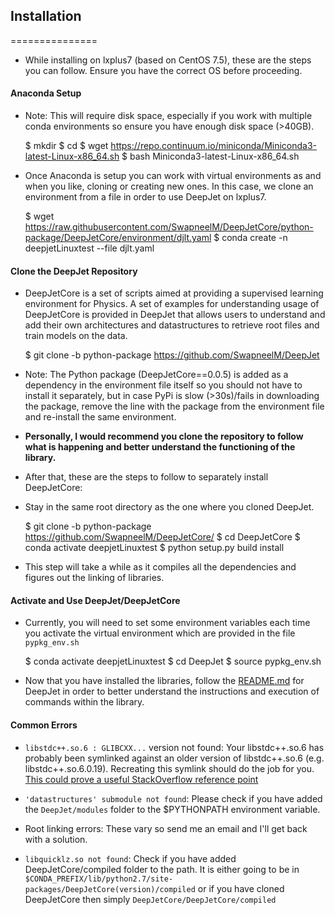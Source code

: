 ## Installation
===============

* While installing on lxplus7 (based on CentOS 7.5), these are the steps you can follow. Ensure you have the correct OS before proceeding.

#### Anaconda Setup

* Note: This will require disk space, especially if you work with multiple conda environments so ensure you have enough disk space (>40GB).

    $ mkdir <new-directory> 
    $ cd <new-directory>
    $ wget https://repo.continuum.io/miniconda/Miniconda3-latest-Linux-x86_64.sh
    $ bash Miniconda3-latest-Linux-x86_64.sh

* Once Anaconda is setup you can work with virtual environments as and when you like, cloning or creating new ones. In this case, we clone an environment from a file in order to use DeepJet on lxplus7.

    $ wget https://raw.githubusercontent.com/SwapneelM/DeepJetCore/python-package/DeepJetCore/environment/djlt.yaml
    $ conda create -n deepjetLinuxtest --file djlt.yaml

#### Clone the DeepJet Repository

* DeepJetCore is a set of scripts aimed at providing a supervised learning environment for Physics. A set of examples for understanding usage of DeepJetCore is provided in DeepJet that allows users to understand and add their own architectures and datastructures to retrieve root files and train models on the data.

    $ git clone -b python-package https://github.com/SwapneelM/DeepJet

* Note: The Python package (DeepJetCore==0.0.5) is added as a dependency in the environment file itself so you should not have to install it separately, but in case PyPi is slow (>30s)/fails in downloading the package, remove the line with the package from the environment file and re-install the same environment. 

* **Personally, I would recommend you clone the repository to follow what is happening and better understand the functioning of the library.**

* After that, these are the steps to follow to separately install DeepJetCore:

* Stay in the same root directory as the one where you cloned DeepJet.

    $ git clone -b python-package https://github.com/SwapneelM/DeepJetCore/
    $ cd DeepJetCore 
    $ conda activate deepjetLinuxtest
    $ python setup.py build install 

* This step will take a while as it compiles all the dependencies and figures out the linking of libraries.

#### Activate and Use DeepJet/DeepJetCore

* Currently, you will need to set some environment variables each time you activate the virtual environment which are provided in the file `pypkg_env.sh` 

    $ conda activate deepjetLinuxtest
    $ cd DeepJet
    $ source pypkg_env.sh

* Now that you have installed the libraries, follow the [README.md](https://github.com/SwapneelM/DeepJet) for DeepJet in order to better understand the instructions and execution of commands within the library.
    
#### Common Errors

* `libstdc++.so.6 : GLIBCXX...` version not found: Your libstdc++.so.6 has probably been symlinked against an older version of libstdc++.so.6 (e.g. libstdc++.so.6.0.19). Recreating this symlink should do the job for you. [This could prove a useful StackOverflow reference point](https://stackoverflow.com/a/16445803/5087991)

* `'datastructures' submodule not found`: Please check if you have added the `DeepJet/modules` folder to the $PYTHONPATH environment variable.

* Root linking errors: These vary so send me an email and I'll get back with a solution.

* `libquicklz.so not found`: Check if you have added DeepJetCore/compiled folder to the path. It is either going to be in `$CONDA_PREFIX/lib/python2.7/site-packages/DeepJetCore(version)/compiled` or if you have cloned DeepJetCore then simply `DeepJetCore/DeepJetCore/compiled`









